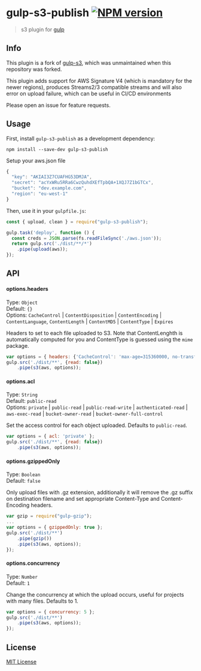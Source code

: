 # gulp-s3-publish [![NPM version][npm-image]][npm-url]

> s3 plugin for [gulp](https://github.com/gulpjs/gulp)

## Info
This plugin is a fork of [gulp-s3](https://github.com/nkostelnik/gulp-s3), which was unmaintained when this repository was forked.

This plugin adds support for AWS Signature V4 (which is mandatory for the newer regions), produces Streams2/3 compatible streams and will also error on upload failure, which can be useful in CI/CD environments

Please open an issue for feature requests.

## Usage

First, install `gulp-s3-publish` as a development dependency:

```shell
npm install --save-dev gulp-s3-publish
```

Setup your aws.json file
```javascript
{
  "key": "AKIAI3Z7CUAFHG53DMJA",
  "secret": "acYxWRu5RRa6CwzQuhdXEfTpbQA+1XQJ7Z1bGTCx",
  "bucket": "dev.example.com",
  "region": "eu-west-1"
}
```

Then, use it in your `gulpfile.js`:
```javascript
const { upload, clean } = require("gulp-s3-publish");

gulp.task('deploy', function () {
  const creds = JSON.parse(fs.readFileSync('./aws.json'));
  return gulp.src('./dist/**/*')
    .pipe(upload(aws));
});
```

## API


#### options.headers

Type: `Object`  
Default: `{}`  
Options: `CacheControl` | `ContentDisposition` | `ContentEncoding` | `ContentLanguage`, `ContentLength` | `ContentMD5` | `ContentType` | `Expires`

Headers to set to each file uploaded to S3. Note that ContentLenghth is automatically computed for you and ContentType is guessed using the `mime` package.

```javascript
var options = { headers: {'CacheControl': 'max-age=315360000, no-transform, public'} };
gulp.src('./dist/**', {read: false})
    .pipe(s3(aws, options));
```

#### options.acl

Type: `String`  
Default: `public-read`  
Options: `private` | `public-read` | `public-read-write` | `authenticated-read` | `aws-exec-read` | `bucket-owner-read` | `bucket-owner-full-control`

Set the access control for each object uploaded. Defaults to `public-read`.

```javascript
var options = { acl: 'private' };
gulp.src('./dist/**', {read: false})
    .pipe(s3(aws, options));
```

#### options.gzippedOnly

Type: `Boolean`  
Default: `false`

Only upload files with .gz extension, additionally it will remove the .gz suffix on destination filename and set appropriate Content-Type and Content-Encoding headers.

```javascript
var gzip = require("gulp-gzip");
...
var options = { gzippedOnly: true };
gulp.src('./dist/**')
    .pipe(gzip())
    .pipe(s3(aws, options));
});
```

#### options.concurrency

Type: `Number`  
Default: `1`

Change the concurrency at which the upload occurs, useful for projects with many files. Defaults to 1.

```javascript
var options = { concurrency: 5 };
gulp.src('./dist/**')
    .pipe(s3(aws, options));
});
```

## License

[MIT License](http://en.wikipedia.org/wiki/MIT_License)

[npm-url]: https://npmjs.org/package/gulp-s3-publish
[npm-image]: https://badge.fury.io/js/gulp-s3-publish.png
